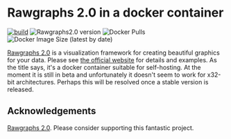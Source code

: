 # Rawgraphs 2.0 in a docker container
[![build](https://github.com/hvalev/rawgraphs2.0-docker/actions/workflows/build.yml/badge.svg)](https://github.com/hvalev/rawgraphs2.0-docker/actions/workflows/build.yml)
![Rawgraphs2.0 version](https://img.shields.io/badge/version-2.0.0-beta.11-brightgreen)
![Docker Pulls](https://img.shields.io/docker/pulls/hvalev/rawgraphs2.0)
![Docker Image Size (latest by date)](https://img.shields.io/docker/image-size/hvalev/rawgraphs2.0)

[Rawgraphs 2.0](https://github.com/rawgraphs/rawgraphs-app) is a visualization framework for creating beautiful graphics for your data. Please see [the official website](https://app.rawgraphs.io/) for details and examples. As the title says, it's a docker container suitable for self-hosting. At the moment it is still in beta and unfortunately it doesn't seem to work for x32-bit architectures. Perhaps this will be resolved once a stable version is released.

## Acknowledgements
[Rawgraphs 2.0](https://github.com/rawgraphs/rawgraphs-app). Please consider supporting this fantastic project.
